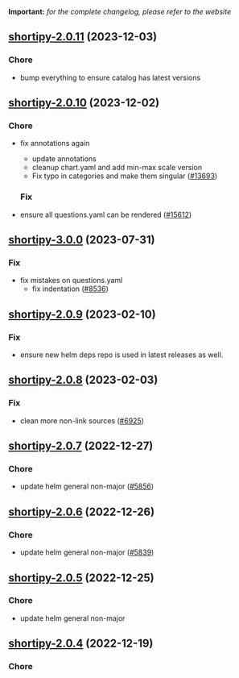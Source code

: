 **Important:**
*for the complete changelog, please refer to the website*




## [shortipy-2.0.11](https://github.com/truecharts/charts/compare/shortipy-2.0.10...shortipy-2.0.11) (2023-12-03)

### Chore

- bump everything to ensure catalog has latest versions
  
  


## [shortipy-2.0.10](https://github.com/truecharts/charts/compare/shortipy-3.0.0...shortipy-2.0.10) (2023-12-02)

### Chore

- fix annotations again
  - update annotations
  - cleanup chart.yaml and add min-max scale version
  - Fix typo in categories and make them singular ([#13693](https://github.com/truecharts/charts/issues/13693))
  
  ### Fix

- ensure all questions.yaml can be rendered ([#15612](https://github.com/truecharts/charts/issues/15612))
  
  











## [shortipy-3.0.0](https://github.com/truecharts/charts/compare/shortipy-2.0.9...shortipy-3.0.0) (2023-07-31)

### Fix

- fix mistakes on questions.yaml
  - fix indentation ([#8536](https://github.com/truecharts/charts/issues/8536))
  
  


## [shortipy-2.0.9](https://github.com/truecharts/charts/compare/shortipy-2.0.8...shortipy-2.0.9) (2023-02-10)

### Fix

- ensure new helm deps repo is used in latest releases as well.
  
  


## [shortipy-2.0.8](https://github.com/truecharts/charts/compare/shortipy-2.0.7...shortipy-2.0.8) (2023-02-03)

### Fix

-  clean more non-link sources ([#6925](https://github.com/truecharts/charts/issues/6925))
  
  


## [shortipy-2.0.7](https://github.com/truecharts/charts/compare/shortipy-2.0.6...shortipy-2.0.7) (2022-12-27)

### Chore

- update helm general non-major ([#5856](https://github.com/truecharts/charts/issues/5856))
  
  


## [shortipy-2.0.6](https://github.com/truecharts/charts/compare/shortipy-2.0.5...shortipy-2.0.6) (2022-12-26)

### Chore

- update helm general non-major ([#5839](https://github.com/truecharts/charts/issues/5839))
  
  


## [shortipy-2.0.5](https://github.com/truecharts/charts/compare/shortipy-2.0.4...shortipy-2.0.5) (2022-12-25)

### Chore

- update helm general non-major
  
  


## [shortipy-2.0.4](https://github.com/truecharts/charts/compare/shortipy-2.0.3...shortipy-2.0.4) (2022-12-19)

### Chore

